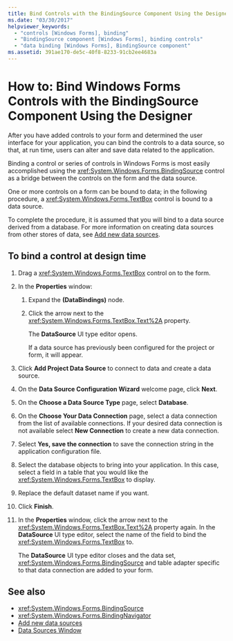 ```yaml
---
title: Bind Controls with the BindingSource Component Using the Designer
ms.date: "03/30/2017"
helpviewer_keywords:
  - "controls [Windows Forms], binding"
  - "BindingSource component [Windows Forms], binding controls"
  - "data binding [Windows Forms], BindingSource component"
ms.assetid: 391ae170-de5c-40f8-8233-91cb2ee4683a
---
```

# How to: Bind Windows Forms Controls with the BindingSource Component Using the Designer

After you have added controls to your form and determined the user interface for your application, you can bind the controls to a data source, so that, at run time, users can alter and save data related to the application.

 Binding a control or series of controls in Windows Forms is most easily accomplished using the <xref:System.Windows.Forms.BindingSource> control as a bridge between the controls on the form and the data source.

 One or more controls on a form can be bound to data; in the following procedure, a <xref:System.Windows.Forms.TextBox> control is bound to a data source.

 To complete the procedure, it is assumed that you will bind to a data source derived from a database. For more information on creating data sources from other stores of data, see [Add new data sources](/visualstudio/data-tools/add-new-data-sources).

## To bind a control at design time

1. Drag a <xref:System.Windows.Forms.TextBox> control on to the form.

2. In the **Properties** window:

    1. Expand the **(DataBindings)** node.

    2. Click the arrow next to the <xref:System.Windows.Forms.TextBox.Text%2A> property.

         The **DataSource** UI type editor opens.

         If a data source has previously been configured for the project or form, it will appear.

3. Click **Add Project Data Source** to connect to data and create a data source.

4. On the **Data Source Configuration Wizard** welcome page, click **Next**.

5. On the **Choose a Data Source Type** page, select **Database**.

6. On the **Choose Your Data Connection** page, select a data connection from the list of available connections. If your desired data connection is not available select **New Connection** to create a new data connection.

7. Select **Yes, save the connection** to save the connection string in the application configuration file.

8. Select the database objects to bring into your application. In this case, select a field in a table that you would like the <xref:System.Windows.Forms.TextBox> to display.

9. Replace the default dataset name if you want.

10. Click **Finish**.

11. In the **Properties** window, click the arrow next to the <xref:System.Windows.Forms.TextBox.Text%2A> property again. In the **DataSource** UI type editor, select the name of the field to bind the <xref:System.Windows.Forms.TextBox> to.

     The **DataSource** UI type editor closes and the data set, <xref:System.Windows.Forms.BindingSource> and table adapter specific to that data connection are added to your form.

## See also

- <xref:System.Windows.Forms.BindingSource>
- <xref:System.Windows.Forms.BindingNavigator>
- [Add new data sources](/visualstudio/data-tools/add-new-data-sources)
- [Data Sources Window](/previous-versions/visualstudio/visual-studio-2013/6ckyxa83(v=vs.120))

